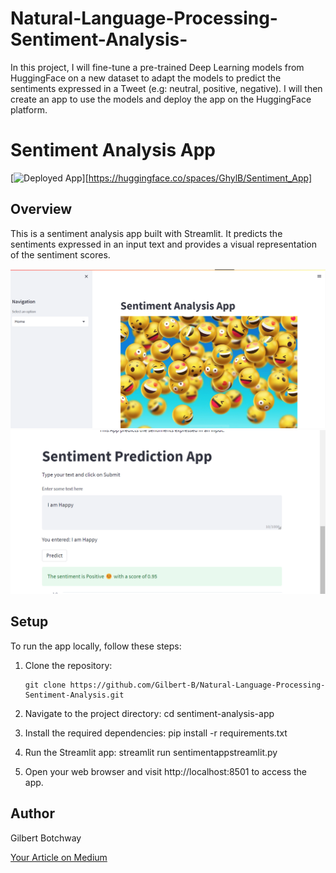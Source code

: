 # Natural-Language-Processing-Sentiment-Analysis-


 In this project, I will fine-tune a pre-trained Deep Learning models from HuggingFace on a new dataset to adapt the models to predict the sentiments expressed in a Tweet (e.g: neutral, positive, negative). I will then create an app to use the models and deploy the app on the HuggingFace platform.
 
 # Sentiment Analysis App

[![Deployed App](https://img.shields.io/badge/Deployed%20App-Live-green)][https://huggingface.co/spaces/GhylB/Sentiment_App]

## Overview

This is a sentiment analysis app built with Streamlit. It predicts the sentiments expressed in an input text and provides a visual representation of the sentiment scores.

![App Screenshot](./Screenshots/App.png)
![App Screenshot](./Screenshots/app2.png)


## Setup

To run the app locally, follow these steps:

1. Clone the repository:

   ```shell
   git clone https://github.com/Gilbert-B/Natural-Language-Processing-Sentiment-Analysis.git
   
2. Navigate to the project directory:
   cd sentiment-analysis-app
   
   
3. Install the required dependencies:
  pip install -r requirements.txt
  
  
4. Run the Streamlit app:
  streamlit run sentimentappstreamlit.py
  
5. Open your web browser and visit http://localhost:8501 to access the app.


## Author
Gilbert Botchway 


[Your Article on Medium](https://medium.com/@botchwaykojo/unleashing-sentiment-secrets-building-an-electrifying-sentiment-analysis-app-with-streamlit-and-edad77bdf1ce)
